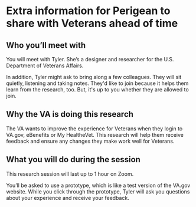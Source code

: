 # Extra information for Perigean to share with Veterans ahead of time

## Who you’ll meet with

You will meet with Tyler. She’s a designer and researcher for the U.S. Department of Veterans Affairs.

In addition, Tyler might ask to bring along a few colleagues. They will sit quietly, listening and taking notes. They'd like to join because it helps them learn from the research, too. But, it's up to you whether they are allowed to join.

## Why the VA is doing this research

The VA wants to improve the experience for Veterans when they login to VA.gov, eBenefits or My HealtheVet. This research will help them receive feedback and ensure any changes they make work well for Veterans.

## What you will do during the session

This research session will last up to 1 hour on Zoom. 

You’ll be asked to use a prototype, which is like a test version of the VA.gov website. While you click through the prototype, Tyler will ask you questions about your experience and receive your feedback.
